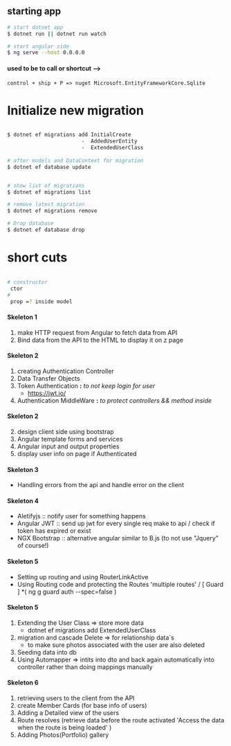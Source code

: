 
## starting app

```bash
# start dotnet app
$ dotnet run || dotnet run watch

# start angular side
$ ng serve --host 0.0.0.0

```


#### used to be to call or shortcut -->

``` control + ship + P => nuget Microsoft.EntityFrameworkCore.Sqlite ```

# Initialize new migration  
```bash

$ dotnet ef migrations add InitialCreate 
                        -  AddedUserEntity
                        -  ExtendedUserClass
                        
# after models and DataContext for migration
$ dotnet ef database update


# show list of migrations
$ dotnet ef migrations list

# remove latest migration 
$ dotnet ef migrations remove

# Drop database 
$ dotnet ef database drop
```

# short cuts
```bash

# constructor 
 ctor
#
 prop =? inside model

```


#### Skeleton 1
1. make HTTP request from Angular to fetch data from API 
2. Bind data from the API to the HTML to display it on z page 

#### Skeleton 2
1. creating Authentication Controller
2. Data Transfer Objects
3. Token Authentication **:** *to not keep login for user*
    - https://jwt.io/
4. Authentication MiddleWare **:** *to protect controllers && method inside*

#### Skeleton 2
2. design client side using bootstrap 
2. Angular template forms and services
4. Angular input and output properties
3. display user info on page if Authenticated 

#### Skeleton 3
- Handling errors from the api and handle error on the client

#### Skeleton 4
- Aletifyjs :: notify user for something happens
- Angular JWT :: send up jwt for every single req make to api / check if token has expired or exist
- NGX Bootstrap :: alternative angular similar to B.js (to not use "Jquery" of course!)

#### Skeleton 5
- Setting up routing and using RouterLinkActive
- Using Routing code and protecting the Routes 'multiple routes' / [ Guard ]
*( ng g guard auth --spec=false )

#### Skeleton 5
1. Extending the User Class => store more data
    - dotnet ef migrations add ExtendedUserClass
2. migration and cascade Delete => for relationship data`s 
    - to make sure photos associated with the user are also deleted
3. Seeding data into db
4. Using Automapper => intits into dto and back again automatically into controller rather than doing mappings manually

#### Skeleton 6
1. retrieving users to the client from the API
2. create Member Cards (for base info of users)
3. Adding a Detailed view of the users
4. Route resolves (retrieve data before the route activated 'Access the data when the route is being loaded' ) 
5. Adding Photos(Portfolio) gallery 

